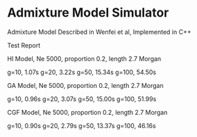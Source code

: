 Admixture Model Simulator
==========
Admixture Model Described in Wenfei et al, Implemented in C++

Test Report

HI Model, Ne 5000, proportion 0.2, length 2.7 Morgan

g=10, 1.07s
g=20, 3.22s
g=50, 15.34s
g=100, 54.50s

GA Model, Ne 5000, proportion 0.2, length 2.7 Morgan

g=10, 0.96s
g=20, 3.07s
g=50, 15.00s
g=100, 51.99s

CGF Model, Ne 5000, proportion 0.2, length 2.7 Morgan

g=10, 0.90s
g=20, 2.79s
g=50, 13.37s
g=100, 46.16s
